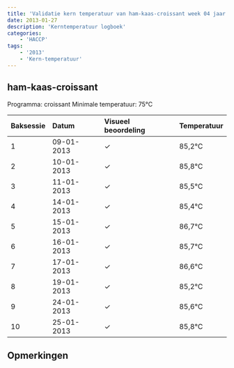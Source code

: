 ```yaml
---
title: 'Validatie kern temperatuur van ham-kaas-croissant week 04 jaar 2013'
date: 2013-01-27
description: 'Kerntemperatuur logboek'
categories:
    - 'HACCP'
tags:
    - '2013'
    - 'Kern-temperatuur'
---
```


## ham-kaas-croissant

Programma: croissant
Minimale temperatuur: 75°C

| Baksessie | Datum | Visueel beoordeling | Temperatuur |
|:---|:---|:---|:---|
| 1 | 09-01-2013 | &check; | 85,2°C |
| 2 | 10-01-2013 | &check; | 85,8°C |
| 3 | 11-01-2013 | &check; | 85,5°C |
| 4 | 14-01-2013 | &check; | 85,4°C |
| 5 | 15-01-2013 | &check; | 86,7°C |
| 6 | 16-01-2013 | &check; | 85,7°C |
| 7 | 17-01-2013 | &check; | 86,6°C |
| 8 | 19-01-2013 | &check; | 85,2°C |
| 9 | 24-01-2013 | &check; | 85,6°C |
| 10 | 25-01-2013 | &check; | 85,8°C |

## Opmerkingen


